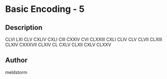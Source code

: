 # Basic Encoding - 5

## Description
CLVI LXI CLV CXLIV CXLI CIII CXXIV CVI CLXXIII CXLI CLIV CLV CLVII CLXIII CLXIV CXXXVII CLXIV CL CXLV CLXII CXLV CLXXV

## Author
meldstorm